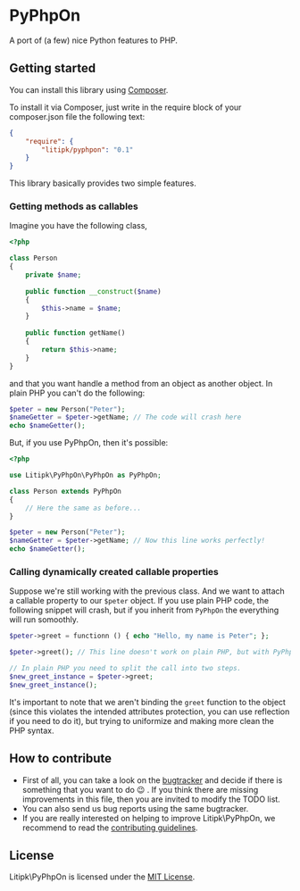 # PyPhpOn
A port of (a few) nice Python features to PHP.


## Getting started

You can install this library using [Composer](http://getcomposer.org/).

To install it via Composer, just write in the require block of your
composer.json file the following text:

```json
{
    "require": {
        "litipk/pyphpon": "0.1"
    }
}
```

This library basically provides two simple features.

### Getting methods as callables

Imagine you have the following class,

```php
<?php

class Person
{
    private $name;
    
    public function __construct($name)
    {
        $this->name = $name;
    }
    
    public function getName()
    {
        return $this->name;
    }
}
```

and that you want handle a method from an object as another object.
In plain PHP you can't do the following:
```php
$peter = new Person("Peter");
$nameGetter = $peter->getName; // The code will crash here
echo $nameGetter();
```

But, if you use PyPhpOn, then it's possible:
```php
<?php

use Litipk\PyPhpOn\PyPhpOn as PyPhpOn;

class Person extends PyPhpOn
{
    // Here the same as before...
}

$peter = new Person("Peter");
$nameGetter = $peter->getName; // Now this line works perfectly!
echo $nameGetter();
```

### Calling dynamically created callable properties

Suppose we're still working with the previous class. And we want to attach a callable property
to our `$peter` object. If you use plain PHP code, the following snippet will crash, but if you
inherit from `PyPhpOn` the everything will run somoothly.

```php
$peter->greet = functionn () { echo "Hello, my name is Peter"; };

$peter->greet(); // This line doesn't work on plain PHP, but with PyPhpOn yes.

// In plain PHP you need to split the call into two steps.
$new_greet_instance = $peter->greet;
$new_greet_instance();
```

It's important to note that we aren't binding the `greet` function to the object (since this violates the intended attributes protection, you can use reflection if you need to do it), but trying to uniformize and making more clean the PHP syntax.

## How to contribute

 * First of all, you can take a look on the [bugtracker](https://github.com/Litipk/pyphpon/issues) and decide if there is something that you want to do :wink: . If you think there are missing improvements in this file, then you are invited to modify the TODO list.
 * You can also send us bug reports using the same bugtracker.
 * If you are really interested on helping to improve Litipk\PyPhpOn, we recommend to read the [contributing guidelines](https://github.com/Litipk/pyphpon/blob/master/CONTRIBUTING.md).

## License

Litipk\PyPhpOn is licensed under the [MIT License](https://github.com/Litipk/pyphpon/blob/master/LICENSE).
